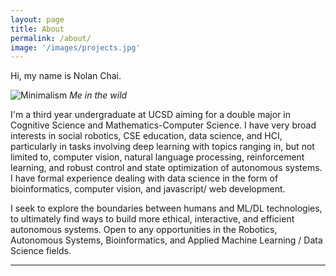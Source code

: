 ```yaml
---
layout: page
title: About
permalink: /about/
image: '/images/projects.jpg'
---
```


Hi, my name is Nolan Chai.

![Minimalism]({{site.baseurl}}/images/nolan4.jpg)
*Me in the wild*

I'm a third year undergraduate at UCSD aiming for a double major in Cognitive Science and 
Mathematics-Computer Science. I have very broad interests in social robotics, CSE education, 
data science, and HCI, particularly in tasks involving deep learning with topics ranging in, 
but not limited to, computer vision, natural language processing, reinforcement learning,
 and robust control and state optimization of autonomous systems. I have formal experience 
 dealing with data science in the form of bioinformatics, computer vision, and javascript/
web development.

I seek to explore the boundaries between humans and ML/DL technologies, to ultimately find 
ways to build more ethical, interactive, and efficient autonomous systems. Open to any 
opportunities in the Robotics, Autonomous Systems, Bioinformatics, and Applied Machine 
Learning / Data Science fields.

<hr>